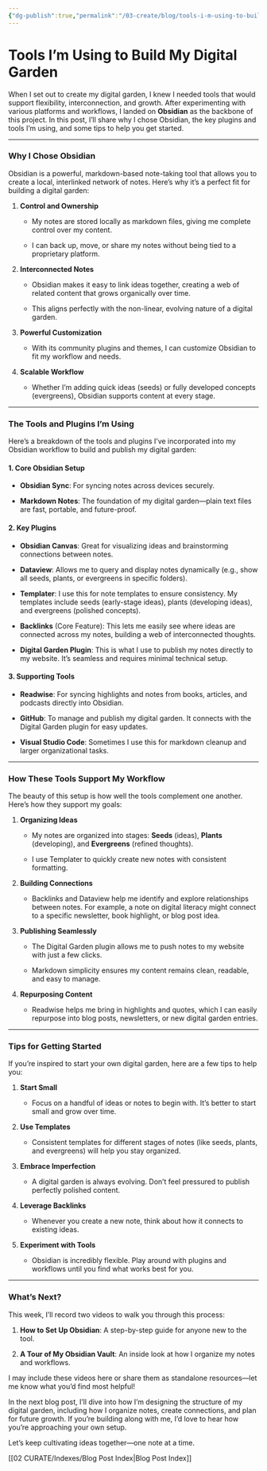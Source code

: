 ```yaml
---
{"dg-publish":true,"permalink":"/03-create/blog/tools-i-m-using-to-build-my-digital-garden/","tags":["digital-garden","obsidian","knowledge-management","productivity","note-taking"]}
---
```


# Tools I’m Using to Build My Digital Garden

When I set out to create my digital garden, I knew I needed tools that would support flexibility, interconnection, and growth. After experimenting with various platforms and workflows, I landed on **Obsidian** as the backbone of this project. In this post, I’ll share why I chose Obsidian, the key plugins and tools I’m using, and some tips to help you get started.

---

### Why I Chose Obsidian

Obsidian is a powerful, markdown-based note-taking tool that allows you to create a local, interlinked network of notes. Here’s why it’s a perfect fit for building a digital garden:

1. **Control and Ownership**
    
    - My notes are stored locally as markdown files, giving me complete control over my content.
        
    - I can back up, move, or share my notes without being tied to a proprietary platform.
        
2. **Interconnected Notes**
    
    - Obsidian makes it easy to link ideas together, creating a web of related content that grows organically over time.
        
    - This aligns perfectly with the non-linear, evolving nature of a digital garden.
        
3. **Powerful Customization**
    
    - With its community plugins and themes, I can customize Obsidian to fit my workflow and needs.
        
4. **Scalable Workflow**
    
    - Whether I’m adding quick ideas (seeds) or fully developed concepts (evergreens), Obsidian supports content at every stage.
        

---

### The Tools and Plugins I’m Using

Here’s a breakdown of the tools and plugins I’ve incorporated into my Obsidian workflow to build and publish my digital garden:

#### **1. Core Obsidian Setup**

- **Obsidian Sync**: For syncing notes across devices securely.
    
- **Markdown Notes**: The foundation of my digital garden—plain text files are fast, portable, and future-proof.
    

#### **2. Key Plugins**

- **Obsidian Canvas**: Great for visualizing ideas and brainstorming connections between notes.
    
- **Dataview**: Allows me to query and display notes dynamically (e.g., show all seeds, plants, or evergreens in specific folders).
    
- **Templater**: I use this for note templates to ensure consistency. My templates include seeds (early-stage ideas), plants (developing ideas), and evergreens (polished concepts).
    
- **Backlinks** (Core Feature): This lets me easily see where ideas are connected across my notes, building a web of interconnected thoughts.
    
- **Digital Garden Plugin**: This is what I use to publish my notes directly to my website. It’s seamless and requires minimal technical setup.
    

#### **3. Supporting Tools**

- **Readwise**: For syncing highlights and notes from books, articles, and podcasts directly into Obsidian.
    
- **GitHub**: To manage and publish my digital garden. It connects with the Digital Garden plugin for easy updates.
    
- **Visual Studio Code**: Sometimes I use this for markdown cleanup and larger organizational tasks.
    

---

### How These Tools Support My Workflow

The beauty of this setup is how well the tools complement one another. Here’s how they support my goals:

1. **Organizing Ideas**
    
    - My notes are organized into stages: **Seeds** (ideas), **Plants** (developing), and **Evergreens** (refined thoughts).
        
    - I use Templater to quickly create new notes with consistent formatting.
        
2. **Building Connections**
    
    - Backlinks and Dataview help me identify and explore relationships between notes. For example, a note on digital literacy might connect to a specific newsletter, book highlight, or blog post idea.
        
3. **Publishing Seamlessly**
    
    - The Digital Garden plugin allows me to push notes to my website with just a few clicks.
        
    - Markdown simplicity ensures my content remains clean, readable, and easy to manage.
        
4. **Repurposing Content**
    
    - Readwise helps me bring in highlights and quotes, which I can easily repurpose into blog posts, newsletters, or new digital garden entries.
        

---

### Tips for Getting Started

If you’re inspired to start your own digital garden, here are a few tips to help you:

1. **Start Small**
    
    - Focus on a handful of ideas or notes to begin with. It’s better to start small and grow over time.
        
2. **Use Templates**
    
    - Consistent templates for different stages of notes (like seeds, plants, and evergreens) will help you stay organized.
        
3. **Embrace Imperfection**
    
    - A digital garden is always evolving. Don’t feel pressured to publish perfectly polished content.
        
4. **Leverage Backlinks**
    
    - Whenever you create a new note, think about how it connects to existing ideas.
        
5. **Experiment with Tools**
    
    - Obsidian is incredibly flexible. Play around with plugins and workflows until you find what works best for you.
        

---

### What’s Next?

This week, I’ll record two videos to walk you through this process:

1. **How to Set Up Obsidian**: A step-by-step guide for anyone new to the tool.
    
2. **A Tour of My Obsidian Vault**: An inside look at how I organize my notes and workflows.
    

I may include these videos here or share them as standalone resources—let me know what you’d find most helpful!

In the next blog post, I’ll dive into how I’m designing the structure of my digital garden, including how I organize notes, create connections, and plan for future growth. If you’re building along with me, I’d love to hear how you’re approaching your own setup.

Let’s keep cultivating ideas together—one note at a time.


[[02 CURATE/Indexes/Blog Post Index\|Blog Post Index]]